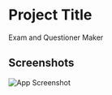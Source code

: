 # Project Title

Exam and Questioner Maker

## Screenshots

![App Screenshot]([([https://raw.githubusercontent.com/Emmanz23/Java_Codes/52049996de4050b860ebd19c51eff50c02c95870/Calculator%20Java%20Gui/Calculator%20Gui.PNG](https://github.com/Emmanz23/Java_Codes/blob/49c1b30c3deea8bee4facdd67f5fd9c8f9c38ac8/Exam%20and%20Questioner%20Maker/assets/img/qm1.PNG))])
